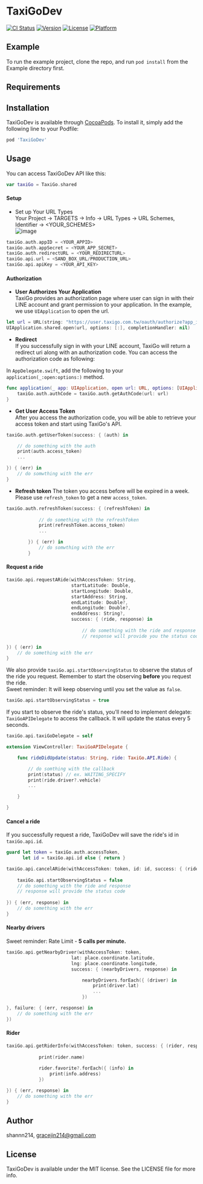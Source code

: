 # TaxiGoDev

[![CI Status](https://img.shields.io/travis/shannn214/TaxiGoDev.svg?style=flat)](https://travis-ci.org/shannn214/TaxiGoDev)
[![Version](https://img.shields.io/cocoapods/v/TaxiGoDev.svg?style=flat)](https://cocoapods.org/pods/TaxiGoDev)
[![License](https://img.shields.io/cocoapods/l/TaxiGoDev.svg?style=flat)](https://cocoapods.org/pods/TaxiGoDev)
[![Platform](https://img.shields.io/cocoapods/p/TaxiGoDev.svg?style=flat)](https://cocoapods.org/pods/TaxiGoDev)

## Example

To run the example project, clone the repo, and run `pod install` from the Example directory first.

## Requirements

## Installation

TaxiGoDev is available through [CocoaPods](https://cocoapods.org). To install
it, simply add the following line to your Podfile:

```ruby
pod 'TaxiGoDev'
```

## Usage
You can access TaxiGoDev API like this:
```swift
var taxiGo = TaxiGo.shared
```

#### Setup

- Set up Your URL Types  
Your Project -> TARGETS -> Info -> URL Types -> URL Schemes, Identifier -> <YOUR_SCHEMES>  
![image](https://github.com/shannn214/TaxiGoDev/blob/develop/Example/TaxiGoDev/Images.xcassets/URL_SCHEMES.imageset/URL_SCHEMES.png)
```swift
taxiGo.auth.appID = <YOUR_APPID>
taxiGo.auth.appSecret = <YOUR_APP_SECRET>
taxiGo.auth.redirectURL = <YOUR_REDIRECTURL>
taxiGo.api.url = <SAND_BOX_URL/PRODUCTION_URL>
taxiGo.api.apiKey = <YOUR_API_KEY>
```

#### Authorization
- **User Authorizes Your Application**  
TaxiGo provides an authorization page where user can sign in with their LINE account and grant permission to your application. In the example, we use `UIApplication` to open the url.
```swift
let url = URL(string: "https://user.taxigo.com.tw/oauth/authorize?app_id=<YOUR_APPID>&redirect_uri=<YOUR_REDIRECTURL>")
UIApplication.shared.open(url, options: [:], completionHandler: nil)
```
- **Redirect**  
If you successfully sign in with your LINE account, TaxiGo will return a redirect uri along with an authorization code. You can access the authorization code as following: 

In  `AppDelegate.swift`, add the following to your `application(_:open:options:)` method.
```swift
func application(_ app: UIApplication, open url: URL, options: [UIApplication.OpenURLOptionsKey : Any] = [:]) -> Bool {
    taxiGo.auth.authCode = taxiGo.auth.getAuthCode(url: url)
}
```
- **Get User Access Token**  
After you access the authorization code, you will be able to retrieve your access token and start using TaxiGo's API.
```swift
taxiGo.auth.getUserToken(success: { (auth) in

    // do something with the auth
    print(auth.access_token)
    ...

}) { (err) in
    // do somwthing with the err
}
```
- **Refresh token**
The token you access before will be expired in a week. Please use `refresh_token` to get a new `access_token`.
```swift
taxiGo.auth.refreshToken(success: { (refreshToken) in
            
            // do something with the refreshToken
            print(refreshToken.access_token)
            ...

        }) { (err) in
            // do somwthing with the err
        }
```


#### Request a ride
```swift
taxiGo.api.requestARide(withAccessToken: String, 
                        startLatitude: Double, 
                        startLongitude: Double, 
                        startAddress: String, 
                        endLatitude: Double?, 
                        endLongitude: Double?, 
                        endAddress: String?, 
                        success: { (ride, response) in
                        
                            // do something with the ride and response
                            // response will provide you the status code

}) { (err) in
    // do something with the err
}
```
We also provide `taxiGo.api.startObservingStatus` to observe the status of the ride you request. Remember to start the observing **before** you request the ride.  
Sweet reminder: It will keep observing until you set the value as `false`.

```swift
taxiGo.api.startObservingStatus = true
```
If you start to observe the ride's status, you'll need to implement delegate: `TaxiGoAPIDelegate` to access the callback. It will update the status every 5 seconds.
```swift
taxiGo.api.taxiGoDelegate = self

extension ViewController: TaxiGoAPIDelegate {

    func rideDidUpdate(status: String, ride: TaxiGo.API.Ride) {

        // do somthing with the callback
        print(status) // ex. WAITING_SPECIFY
        print(ride.driver?.vehicle)
        ...

    }

}
```

#### Cancel a ride
If you successfully request a ride, TaxiGoDev will save the ride's id in `taxiGo.api.id`. 
```swift
guard let token = taxiGo.auth.accessToken,
      let id = taxiGo.api.id else { return }

taxiGo.api.cancelARide(withAccessToken: token, id: id, success: { (ride, response) in
                                    
    taxiGo.api.startObservingStatus = false
    // do something with the ride and response
    // response will provide the status code
                                            
}) { (err, response) in
    // do something with the err
}
```

#### Nearby drivers

Sweet reminder: Rate Limit - **5 calls per minute.**
```swift
taxiGo.api.getNearbyDriver(withAccessToken: token,
                        lat: place.coordinate.latitude,
                        lng: place.coordinate.longitude,
                        success: { (nearbyDrivers, response) in

                            nearbyDrivers.forEach({ (driver) in
                                print(driver.lat)
                                ...
                            })

}, failure: { (err, response) in
    // do something with the err
})
```
#### Rider

```swift
taxiGo.api.getRiderInfo(withAccessToken: token, success: { (rider, response) in
            
            print(rider.name)
            
            rider.favorite?.forEach({ (info) in
                print(info.address)
            })

}) { (err, response) in
    // do something with the err
}
```



## Author

shannn214, gracejin214@gmail.com

## License

TaxiGoDev is available under the MIT license. See the LICENSE file for more info.
